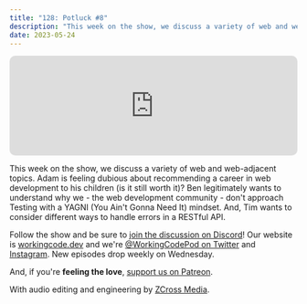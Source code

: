 ```yaml
---
title: "128: Potluck #8"
description: "This week on the show, we discuss a variety of web and web-adjacent topics."
date: 2023-05-24
---
```


<iframe allow="autoplay *; encrypted-media *; fullscreen *; clipboard-write" frameborder="0" height="175" style="width:100%;max-width:900px;overflow:hidden;border-radius:10px;" sandbox="allow-forms allow-popups allow-same-origin allow-scripts allow-storage-access-by-user-activation allow-top-navigation-by-user-activation" src="https://embed.podcasts.apple.com/us/podcast/128-potluck-8/id1544142288?i=1000614292641"></iframe>

This week on the show, we discuss a variety of web and web-adjacent topics. Adam is feeling dubious about recommending a career in web development to his children (is it still worth it)? Ben legitimately wants to understand why we - the web development community - don't approach Testing with a YAGNI (You Ain't Gonna Need It) mindset. And, Tim wants to consider different ways to handle errors in a RESTful API.

Follow the show and be sure to [join the discussion on Discord][working-code-discord]! Our website is [workingcode.dev][working-code] and we're [@WorkingCodePod on Twitter][working-code-twitter] and [Instagram][working-code-instagram]. New episodes drop weekly on Wednesday.

And, if you're **feeling the love**, [support us on Patreon][working-code-patreon].

[working-code]: https://workingcode.dev/
[working-code-discord]: https://workingcode.dev/discord/
[working-code-instagram]: https://www.instagram.com/workingcodepod/
[working-code-patreon]: https://www.patreon.com/workingcodepod
[working-code-twitter]: https://twitter.com/WorkingCodePod

With audio editing and engineering by [ZCross Media](https://www.zcross.media/).
